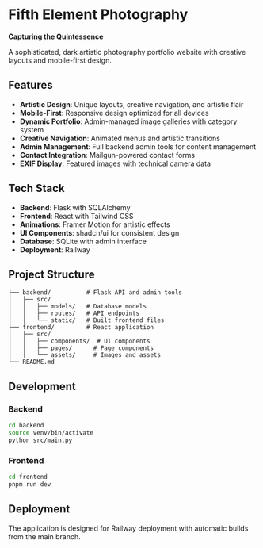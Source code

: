 # Fifth Element Photography

**Capturing the Quintessence**

A sophisticated, dark artistic photography portfolio website with creative layouts and mobile-first design.

## Features

- **Artistic Design**: Unique layouts, creative navigation, and artistic flair
- **Mobile-First**: Responsive design optimized for all devices
- **Dynamic Portfolio**: Admin-managed image galleries with category system
- **Creative Navigation**: Animated menus and artistic transitions
- **Admin Management**: Full backend admin tools for content management
- **Contact Integration**: Mailgun-powered contact forms
- **EXIF Display**: Featured images with technical camera data

## Tech Stack

- **Backend**: Flask with SQLAlchemy
- **Frontend**: React with Tailwind CSS
- **Animations**: Framer Motion for artistic effects
- **UI Components**: shadcn/ui for consistent design
- **Database**: SQLite with admin interface
- **Deployment**: Railway

## Project Structure

```
├── backend/          # Flask API and admin tools
│   ├── src/
│   │   ├── models/   # Database models
│   │   ├── routes/   # API endpoints
│   │   └── static/   # Built frontend files
├── frontend/         # React application
│   ├── src/
│   │   ├── components/  # UI components
│   │   ├── pages/      # Page components
│   │   └── assets/     # Images and assets
└── README.md
```

## Development

### Backend
```bash
cd backend
source venv/bin/activate
python src/main.py
```

### Frontend
```bash
cd frontend
pnpm run dev
```

## Deployment

The application is designed for Railway deployment with automatic builds from the main branch.

